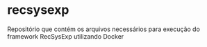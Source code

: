 # recsysexp
Repositório que contém os arquivos necessários para execução do framework RecSysExp utilizando Docker
